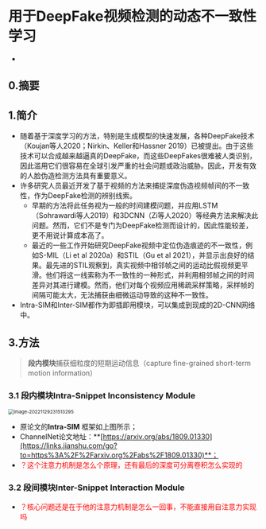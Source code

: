 # 用于DeepFake视频检测的动态不一致性学习

* 

## 0.摘要

## 1.简介

* 随着基于深度学习的方法，特别是生成模型的快速发展，各种DeepFake技术（Koujan等人2020；Nirkin、Keller和Hassner 2019）已被提出。由于这些技术可以合成越来越逼真的DeepFake，而这些DeepFakes很难被人类识别，因此滥用它们很容易在全球引发严重的社会问题或政治威胁。因此，开发有效的人脸伪造检测方法具有重要意义。
* 许多研究人员最近开发了基于视频的方法来捕捉深度伪造视频帧间的不一致性，作为DeepFake检测的辨别线索。
  * 早期的方法将此任务视为一般的时间建模问题，并应用LSTM（Sohrawardi等人2019）和3DCNN（Zi等人2020）等经典方法来解决此问题。然而，它们不是专门为DeepFake检测而设计的，因此性能较差，更不用说计算成本高了。
  * 最近的一些工作开始研究DeepFake视频中定位伪造痕迹的不一致性，例如S-MIL（Li et al 2020a）和STIL（Gu et al 2021），并显示出良好的结果。最先进的STIL观察到，真实视频中相邻帧之间的运动比假视频更平滑。他们将这一线索称为不一致性的一种形式，并利用相邻帧之间的时间差异对其进行建模。然而，他们对每个视频应用稀疏采样策略，采样帧的间隔可能太大，无法捕获由细微运动导致的这种不一致性。
* Intra-SIM和Inter-SIM都作为即插即用模块，可以集成到现成的2D-CNN网络中。

## 3.方法

> **段内模块**捕获细粒度的短期运动信息（capture fine-grained short-term motion information）

### 3.1 段内模块Intra-Snippet Inconsistency Module

<img src="C:\Users\26230\Desktop\yjs\0\FiddleAwayTime\NoteOfPapers\DelveIntoTheLocal\appendix\002.png" alt="image-20221129231513295" style="zoom: 67%;" />

* 原论文的**Intra-SIM** 框架如上图所示；
* ChannelNet论文地址：**[https://arxiv.org/abs/1809.01330](https://links.jianshu.com/go?to=https%3A%2F%2Farxiv.org%2Fabs%2F1809.01330)**；
* <font color='red'>？这个注意力机制是怎么个原理，还有最后的深度可分离卷积怎么实现的</font>

### 3.2 段间模块Inter-Snippet Interaction Module

* <font color='red'>？核心问题还是在于他的注意力机制是怎么一回事，不能直接用自注意力实现吗</font>

